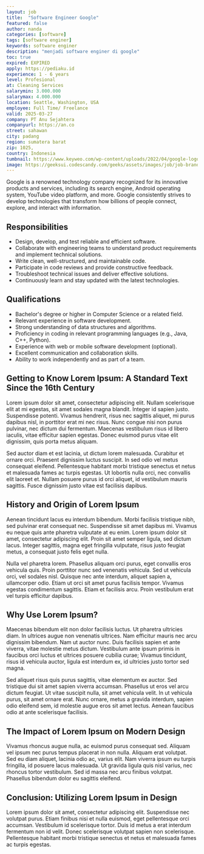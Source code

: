 ```yaml
---
layout: job
title:  "Software Engineer Google"
featured: false
author: nanda
categories: [software]
tags: [software enginer]
keywords: software enginer
description: "menjadi software enginer di google"
toc: true
expired: EXPIRED
apply: https://pediaku.id
experience: 1 - 6 years
level: Profesional
at: Cleaning Services
salarymin: 3.000.000
salarymax: 4.000.000
location: Seattle, Washington, USA
employee: Full Time/ Freelance
valid: 2025-03-27
company: PT Anu Sejahtera
companyurl: https://an.co
street: sahawan
city: padang
region: sumatera barat
zip: 1025,
country: Indonesia
tumbnail: https://www.keyweo.com/wp-content/uploads/2022/04/google-logo-history.jpg
image: https://geeksui.codescandy.com/geeks/assets/images/job/job-brand-logo/job-list-logo-1.svg
---
```


Google is a renowned technology company recognized for its innovative products and services, including its search engine, Android operating system, YouTube video platform, and more. Google consistently strives to develop technologies that transform how billions of people connect, explore, and interact with information.

## Responsibilities

- Design, develop, and test reliable and efficient software.
- Collaborate with engineering teams to understand product requirements and implement technical solutions.
- Write clean, well-structured, and maintainable code.
- Participate in code reviews and provide constructive feedback.
- Troubleshoot technical issues and deliver effective solutions.
- Continuously learn and stay updated with the latest technologies.

## Qualifications

- Bachelor's degree or higher in Computer Science or a related field.
- Relevant experience in software development.
- Strong understanding of data structures and algorithms.
- Proficiency in coding in relevant programming languages (e.g., Java, C++, Python).
- Experience with web or mobile software development (optional).
- Excellent communication and collaboration skills.
- Ability to work independently and as part of a team.

## Getting to Know Lorem Ipsum: A Standard Text Since the 16th Century

Lorem ipsum dolor sit amet, consectetur adipiscing elit. Nullam scelerisque elit at mi egestas, sit amet sodales magna blandit. Integer id sapien justo. Suspendisse potenti. Vivamus hendrerit, risus nec sagittis aliquet, mi purus dapibus nisl, in porttitor erat mi nec risus. Nunc congue nisi non purus pulvinar, nec dictum dui fermentum. Maecenas vestibulum risus id libero iaculis, vitae efficitur sapien egestas. Donec euismod purus vitae elit dignissim, quis porta metus aliquam.

Sed auctor diam et est lacinia, ut dictum lorem malesuada. Curabitur et ornare orci. Praesent dignissim luctus suscipit. In sed odio vel metus consequat eleifend. Pellentesque habitant morbi tristique senectus et netus et malesuada fames ac turpis egestas. Ut lobortis nulla orci, nec convallis elit laoreet et. Nullam posuere purus id orci aliquet, id vestibulum mauris sagittis. Fusce dignissim justo vitae est facilisis dapibus.

## History and Origin of Lorem Ipsum

Aenean tincidunt lacus eu interdum bibendum. Morbi facilisis tristique nibh, sed pulvinar erat consequat nec. Suspendisse sit amet dapibus mi. Vivamus eu neque quis ante pharetra vulputate at eu enim. Lorem ipsum dolor sit amet, consectetur adipiscing elit. Proin sit amet semper ligula, sed dictum lacus. Integer sagittis, magna eget fringilla vulputate, risus justo feugiat metus, a consequat justo felis eget nulla.

Nulla vel pharetra lorem. Phasellus aliquam orci purus, eget convallis eros vehicula quis. Proin porttitor nunc sed venenatis vehicula. Sed ut vehicula orci, vel sodales nisl. Quisque nec ante interdum, aliquet sapien a, ullamcorper odio. Etiam ut orci sit amet purus facilisis tempor. Vivamus egestas condimentum sagittis. Etiam et facilisis arcu. Proin vestibulum erat vel turpis efficitur dapibus.

## Why Use Lorem Ipsum?

Maecenas bibendum elit non dolor facilisis luctus. Ut pharetra ultricies diam. In ultrices augue non venenatis ultrices. Nam efficitur mauris nec arcu dignissim bibendum. Nam ut auctor nunc. Duis facilisis sapien et ante viverra, vitae molestie metus dictum. Vestibulum ante ipsum primis in faucibus orci luctus et ultrices posuere cubilia curae; Vivamus tincidunt, risus id vehicula auctor, ligula est interdum ex, id ultricies justo tortor sed magna.

Sed aliquet risus quis purus sagittis, vitae elementum ex auctor. Sed tristique dui sit amet sapien viverra accumsan. Phasellus ut eros vel arcu dictum feugiat. Ut vitae suscipit nulla, sit amet vehicula velit. In ut vehicula purus, sit amet ornare erat. Nunc ornare, metus a gravida interdum, sapien odio eleifend sem, id molestie augue eros sit amet lectus. Aenean faucibus odio at ante scelerisque facilisis.

## The Impact of Lorem Ipsum on Modern Design

Vivamus rhoncus augue nulla, ac euismod purus consequat sed. Aliquam vel ipsum nec purus tempus placerat in non nulla. Aliquam erat volutpat. Sed eu diam aliquet, lacinia odio ac, varius elit. Nam viverra ipsum eu turpis fringilla, id posuere lacus malesuada. Ut gravida ligula quis nisl varius, nec rhoncus tortor vestibulum. Sed id massa nec arcu finibus volutpat. Phasellus bibendum dolor eu sagittis eleifend.

## Conclusion: Utilizing Lorem Ipsum in Design

Lorem ipsum dolor sit amet, consectetur adipiscing elit. Suspendisse nec volutpat purus. Etiam finibus nisi et nulla euismod, eget pellentesque orci accumsan. Vestibulum id scelerisque tortor. Duis id metus a erat interdum fermentum non id velit. Donec scelerisque volutpat sapien non scelerisque. Pellentesque habitant morbi tristique senectus et netus et malesuada fames ac turpis egestas.

